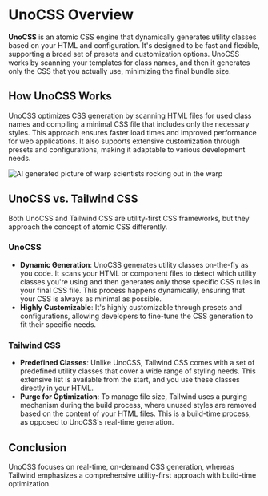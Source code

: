
# UnoCSS Overview

**UnoCSS** is an atomic CSS engine that dynamically generates utility classes based on your HTML and configuration. It's designed to be fast and flexible, supporting a broad set of presets and customization options. UnoCSS works by scanning your templates for class names, and then it generates only the CSS that you actually use, minimizing the final bundle size.

## How UnoCSS Works

UnoCSS optimizes CSS generation by scanning HTML files for used class names and compiling a minimal CSS file that includes only the necessary styles. This approach ensures faster load times and improved performance for web applications. It also supports extensive customization through presets and configurations, making it adaptable to various development needs.

![AI generated picture of warp scientists rocking out in the warp](/images/unocssmusical.jpeg)

## UnoCSS vs. Tailwind CSS
Both UnoCSS and Tailwind CSS are utility-first CSS frameworks, but they approach the concept of atomic CSS differently.

### UnoCSS
- **Dynamic Generation**: UnoCSS generates utility classes on-the-fly as you code. It scans your HTML or component files to detect which utility classes you're using and then generates only those specific CSS rules in your final CSS file. This process happens dynamically, ensuring that your CSS is always as minimal as possible.
- **Highly Customizable**: It's highly customizable through presets and configurations, allowing developers to fine-tune the CSS generation to fit their specific needs.

### Tailwind CSS
- **Predefined Classes**: Unlike UnoCSS, Tailwind CSS comes with a set of predefined utility classes that cover a wide range of styling needs. This extensive list is available from the start, and you use these classes directly in your HTML.
- **Purge for Optimization**: To manage file size, Tailwind uses a purging mechanism during the build process, where unused styles are removed based on the content of your HTML files. This is a build-time process, as opposed to UnoCSS's real-time generation.

## Conclusion
UnoCSS focuses on real-time, on-demand CSS generation, whereas Tailwind emphasizes a comprehensive utility-first approach with build-time optimization.
